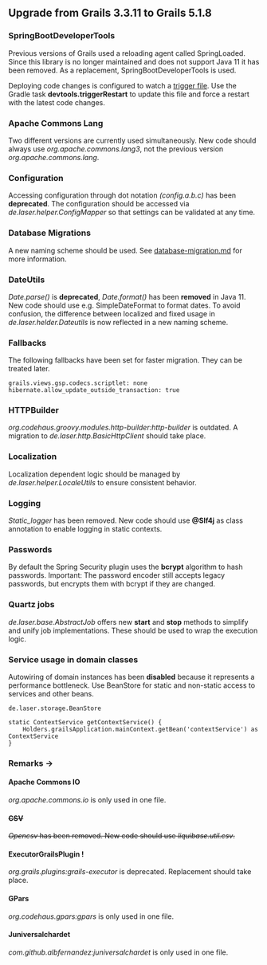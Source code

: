 
## Upgrade from Grails 3.3.11 to Grails 5.1.8

### SpringBootDeveloperTools

Previous versions of Grails used a reloading agent called SpringLoaded.
Since this library is no longer maintained and does not support Java 11 it has been removed.
As a replacement, SpringBootDeveloperTools is used.

Deploying code changes is configured to watch a [trigger file](../grails-app/conf/spring/restart.trigger).
Use the Gradle task **devtools.triggerRestart** to update this file and force a restart with the latest code changes.

### Apache Commons Lang

Two different versions are currently used simultaneously. New code should always use *org.apache.commons.lang3*, not the previous version *org.apache.commons.lang*.

### Configuration

Accessing configuration through dot notation *(config.a.b.c)* has been **deprecated**. The configuration should be accessed via *de.laser.helper.ConfigMapper* so that settings can be validated at any time.

### Database Migrations

A new naming scheme should be used. See [database-migration.md](./database-migration.md) for more information.

### DateUtils

*Date.parse()* is **deprecated**, *Date.format()* has been **removed** in Java 11. New code should use e.g. SimpleDateFormat to format dates.
To avoid confusion, the difference between localized and fixed usage in *de.laser.helder.Dateutils* is now reflected in a new naming scheme.

### Fallbacks

The following fallbacks have been set for faster migration. They can be treated later.

    grails.views.gsp.codecs.scriptlet: none
    hibernate.allow_update_outside_transaction: true

### HTTPBuilder

*org.codehaus.groovy.modules.http-builder:http-builder* is outdated.
A migration to *de.laser.http.BasicHttpClient* should take place.

### Localization

Localization dependent logic should be managed by *de.laser.helper.LocaleUtils* to ensure consistent behavior.

### Logging

*Static_logger* has been removed. New code should use **@Slf4j** as class annotation to enable logging in static contexts.

### Passwords

By default the Spring Security plugin uses the **bcrypt** algorithm to hash passwords.
Important: The password encoder still accepts legacy passwords, but encrypts them with bcrypt if they are changed.

### Quartz jobs

*de.laser.base.AbstractJob* offers new **start** and **stop** methods to simplify and unify job implementations. 
These should be used to wrap the execution logic.

### Service usage in domain classes

Autowiring of domain instances has been **disabled** because it represents a performance bottleneck.
Use BeanStore for static and non-static access to services and other beans.

    de.laser.storage.BeanStore

    static ContextService getContextService() {
        Holders.grailsApplication.mainContext.getBean('contextService') as ContextService
    }

### Remarks &rarr;

#### Apache Commons IO

*org.apache.commons.io* is only used in one file.

#### ~~CSV~~

~~*Opencsv* has been removed. New code should use *liquibase.util.csv*.~~

#### ExecutorGrailsPlugin !

*org.grails.plugins:grails-executor* is deprecated. Replacement should take place.

#### GPars

*org.codehaus.gpars:gpars* is only used in one file.

#### Juniversalchardet

*com.github.albfernandez:juniversalchardet* is only used in one file.



